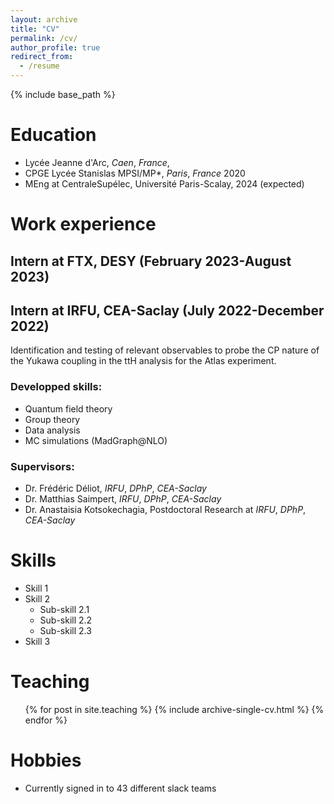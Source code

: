 ```yaml
---
layout: archive
title: "CV"
permalink: /cv/
author_profile: true
redirect_from:
  - /resume
---
```


{% include base_path %}

Education
======
* Lycée Jeanne d'Arc, *Caen*, *France*, 
* CPGE Lycée Stanislas MPSI/MP*, *Paris*, *France* 2020
* MEng at CentraleSupélec, Université Paris-Scalay, 2024 (expected)

Work experience
======

Intern at FTX, DESY (February 2023-August 2023)
------


Intern at IRFU, CEA-Saclay (July 2022-December 2022)
------
Identification and testing of relevant observables to probe the CP nature of the Yukawa coupling in the ttH analysis for the Atlas
experiment.

### Developped skills:
- Quantum field theory
- Group theory
- Data analysis
- MC simulations (MadGraph@NLO)
  
### Supervisors:
- Dr. Frédéric Déliot, *IRFU*, *DPhP*, *CEA-Saclay*
- Dr. Matthias Saimpert,  *IRFU*, *DPhP*, *CEA-Saclay*
- Dr. Anastaisia Kotsokechagia, Postdoctoral Research at *IRFU*, *DPhP*, *CEA-Saclay*

Skills
======
* Skill 1
* Skill 2
  * Sub-skill 2.1
  * Sub-skill 2.2
  * Sub-skill 2.3
* Skill 3


Teaching
======
  <ul>{% for post in site.teaching %}
    {% include archive-single-cv.html %}
  {% endfor %}</ul>
  
Hobbies
======
* Currently signed in to 43 different slack teams
